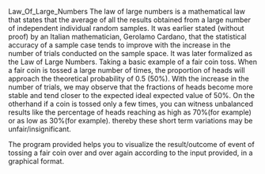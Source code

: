 Law_Of_Large_Numbers
    The law of large numbers is a mathematical law that states that the average of all the results obtained from a large number of independent individual random samples. It was earlier stated (without proof) by an Italian mathematician, Gerolamo Cardano, that the statistical accuracy of a sample case tends to improve with the increase in the number of trials conducted on the sample space. It was later formalized as the Law of Large Numbers. 
    Taking a basic example of a fair coin toss. When a fair coin is tossed a large number of times, the proportion of heads will approach the theoretical probability of 0.5 (50%). With the increase in the number of trials, we may observe that the fractions of heads become more stable and tend closer to the expected ideal expected value of 50%.
    On the otherhand if a coin is tossed only a few times, you can witness unbalanced results like the percentage of heads reaching as high as 70%(for example) or as low as 30%(for example). thereby these short term variations may be unfair/insignificant.


The program provided helps you to visualize the result/outcome of event of tossing a fair coin over and over again according to the input provided, in a graphical format.
